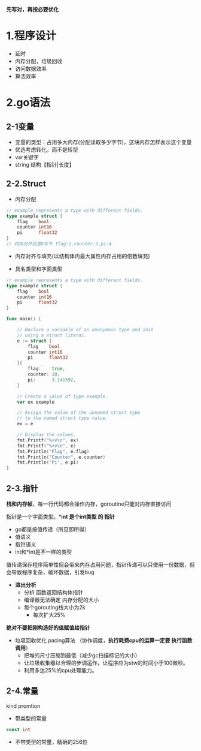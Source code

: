 **先写对，再按必要优化**

# 1.程序设计

- 延时
- 内存分配，垃圾回收
- 访问数据效率
- 算法效率

# 2.go语法

## 2-1变量

- 变量的类型：占用多大内存(分配读取多少字节)，这块内存怎样表示这个变量
- 优选考虑转化，而不是转型
- var关键字
- string 结构【指针|长度】

## 2-2.Struct

- 内存分配

```GO
// example represents a type with different fields.
type example struct {
	flag    bool
	counter int16
	pi      float32
}
// 内存对齐后是8字节 flag:2,counter:2,pi:4
```

- 内存对齐与填充(以结构体内最大属性内存占用的倍数填充)

- 具名类型和字面类型

```go
// example represents a type with different fields.
type example struct {
	flag    bool
	counter int16
	pi      float32
}

func main() {

	// Declare a variable of an anonymous type and init
	// using a struct literal.
	e := struct {
		flag    bool
		counter int16
		pi      float32
	}{
		flag:    true,
		counter: 10,
		pi:      3.141592,
	}

	// Create a value of type example.
	var ex example

	// Assign the value of the unnamed struct type
	// to the named struct type value.
	ex = e

	// Display the values.
	fmt.Printf("%+v\n", ex)
	fmt.Printf("%+v\n", e)
	fmt.Println("Flag", e.flag)
	fmt.Println("Counter", e.counter)
	fmt.Println("Pi", e.pi)
}
```

## 2-3.指针

**栈和内存帧**，每一行代码都会操作内存，goroutine只能对内存直接访问

指针是一个字面类型。***int 是个int类型 的 指针**

- go都是按值传递（所见即所得）
- 值语义
- 指针语义
- int和*int是不一样的类型

值传递保存程序简单性但会带来内存占用问题，指针传递可以只使用一份数据，但会导致程序复杂，破坏数据，引发bug

- **溢出分析**
  - 分析 函数返回结构体指针
  - 编译器无法确定 内存分配的大小
  - 每个gorouting栈大小为2k
    - 每次扩大25%

**绝对不要把刚构造好的值赋值给指针**

- 垃圾回收优化 pacing算法 （协作调度，**执行耗费cpu的运算一定要 执行函数调用**）
  - 把堆的尺寸压缩到最低（减少gc扫描标记的大小）
  - 让垃圾收集器以合理的步调运作，让程序应为stw的时间小于100微秒。
  - 利用多达25%的cpu处理能力。

## 2-4.常量

kind promtion 

- 带类型的常量 

```go
const int 
```



- 不带类型的常量，精确的256位

